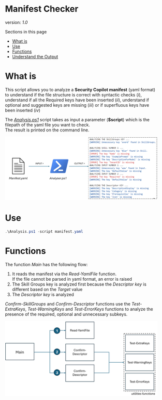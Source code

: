 # Manifest Checker
version: _1.0_

Sections in this page
- [What is](#WHAT) <br>
- [Use](#USE) <br>
- [Functions](#FUNCTIONS) <br>
- [Understand the Output](#OUTPUT) 

# What is
<a name="WHAT"></a>
This script allows you to analyze a **Security Copilot manifest** (yaml format) to understand if the file structure is correct with syntactic checks (_i_), understand if all the Required keys have been inserted (_ii_), understand if optional and suggested keys are missing (_iii_) or if superfluous keys have been inserted (_iv_)

The [_Analysis.ps1_](https://github.com/mariocuomo/Experimenting-With-Security-Copilot/blob/main/monitoring/Manifest%20Checker/Analysis.ps1) script takes as input a parameter (**$script**) which is the filepath of the yaml file you want to check. <br>
The result is printed on the command line.

<div align="center">
  <img src="https://github.com/mariocuomo/Experimenting-With-Security-Copilot/blob/main/img/ScriptAnaliser/schema.png" width="700">
</div>



# Use
<a name="USE"></a>
```PowerShell
.\Analysis.ps1 -script manifest.yaml
```

# Functions
<a name="FUNCTIONS"></a>

The function _Main_ has the following flow:
1. It reads the manifest via the _Read-YamlFile_ function. <br>
   If the file cannot be parsed in yaml format, an error is raised
2. The Skill Groups key is analyzed first because the _Descriptor key_ is different based on the _Target_ value
3. The _Descriptor key_ is analyzed

_Confirm-SkillGroups_ and _Confirm-Descriptor_ functions use the _Test-ExtraKeys_, _Test-WarningKeys_ and _Test-ErrorKeys_ functions to analyze the presence of the required, optional and unnecessary subkeys.
<div align="center">
  <img src="https://github.com/mariocuomo/Experimenting-With-Security-Copilot/blob/main/img/ScriptAnaliser/functions-schema.png" width="800">
</div>


